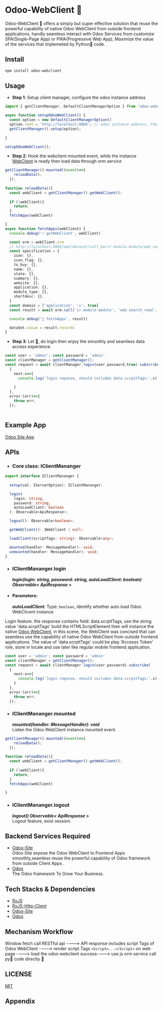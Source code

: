 

# Odoo-WebClient 📡
 
  Odoo-WebClient 📡 offers a simply but super effective solution that reuse the powerful capability of native Odoo WebClient from outside frontend applications, handly seamless interact with Odoo Services from customize SPA(Single-Page App) or PWA(Progressive Web App), Maximize the value of the services that implemeted by Python🐍 code.


## Install

```bash
npm install odoo-webclient
```

## Usage
- **Step 1**: Setup client manager, configure the odoo instance address 
```ts
import { getClientManager, DefaultClientManagerOption } from 'odoo-webclient';

async function setupOdooWebClient() {
  const option = new DefaultClientManagerOption()
  option.root = 'http://localhost:8069'; // odoo instance address, the instance should install Odoo-site module~
  getClientManager().setup(option);
  
}

setupOdooWebClient();

```
- **Step 2**:  Hook the webclient mounted event, while  the instance [ WebClient](https://www.odoo.com/documentation/17.0/developer/reference/frontend/javascript_reference.html) is ready then load data through orm service
```ts
getClientManager().mounted((event)=>{ 
    reloadData();
  });
 
function reloadData(){
  const webClient = getClientManager().getWebClient(); 
  
  if (!webClient){
    return;
  }
  fetchApps(webClient)

}
async function fetchApps(webClient) {
  console.debug('⚡️ getWebClient', webClient)

  const orm = webClient.orm
  // http://localhost:8069/web/dataset/call_kw/ir.module.module/web_search_read
  const specification = {
    icon: {},
    icon_flag: {},
    to_buy: {},
    name: {},
    state: {},
    summary: {},
    website: {},
    application: {},
    module_type: {},
    shortdesc: {},
  }
  const domain = ['application', '=', true]
  const result = await orm.call('ir.module.module', 'web_search_read', [[domain], specification])

  console.debug('📡 fetchApps', result)

  dataSet.value = result.records
}

```
- **Step 3**: Let 🚀, do login then enjoy the smoothly and seamless data access experience.     
```ts
const user = 'admin'; const password = 'admin'
const clientManager = getClientManager();
const request = await clientManager.login(user,password,true).subscribe(
  {
    next:x=>{
      console.log('login reponse, should includes data.scrpitTags:',x)
      
    }
  },
  error:(err)=>{
    throw err;
  });
 

```
## Example App
[Odoo Site App](https://github.com/icoco/vue3-vant4-mobile)

## APIs
- ### Core class: IClientMananger
```ts
export interface IClientMananger { 
  
  setup(val: IServerOption): IClientMananger; 

  login(
    login: string,
    password: string,
    autoLoadClient: boolean
  ): Observable<ApiResponse>;

  logout(): Observable<boolean>;

  getWebClient(): IWebClient | null;

  loadClient(scriptTags: string): Observable<any>;

  mounted(handler: MessageHandler): void;
  unmounted(handler: MessageHandler): void;
}

```
 
- ### IClientMananger.login
  ***login(login: string, password: string, autoLoadClient: boolean) Observable<  ApiResponse >***
- #### Parameters:
  ***autoLoadClient***: Type: `boolean`, identify whether auto load Odoo WebClicent instance
 
Login feature. the response contains field: data.scrpitTags, use the string value 'data.scrpitTags' build the HTMLScriptElement <Scripts></Scripts> then will instance the native [Odoo WebClient](https://www.odoo.com/documentation/17.0/developer/reference/frontend/javascript_reference.html),  in this scene, the WebClient was concised that can seamless use the capability of native Odoo WebClient from outside frontend applications.
The value of 'data.scrpitTags' could be play 'Accesss Token' role,  store in locale and use later like regular mobile frontend application.

```ts 
const user = 'admin'; const password = 'admin'
const clientManager = getClientManager();
const request = await clientManager.login(user,password).subscribe(
  {
    next:x=>{
      console.log('login reponse, should includes data.scrpitTags:',x) 
    }
  },
  error:(err)=>{
    throw err;
  }); 

```
- ### IClientMananger.mounted
  ***mounted(handler: MessageHandler): void***  
Listen the Odoo WebClient instance mounted event.
```ts
getClientManager().mounted((event)=>{ 
    reloadData();
  });
 
function reloadData(){
  const webClient = getClientManager().getWebClient(); 
  
  if (!webClient){
    return;
  }
  fetchApps(webClient)

}
```
- ### IClientMananger.logout
  ***logout() Observable<  ApiResponse >***  
Logout feature, exist session.
 

## Backend Services Required

  - [Odoo-Site](https://apps.odoo.com/apps/modules/17.0/site)  
    Odoo Site expose the Odoo WebClient to Frontend Apps smoothly,seamless reuse the powerful capability of Odoo framework from outside Client Apps .
  - [Odoo](https://github.com/odoo/odoo)  
    The Odoo framework To Grow Your Business.

## Tech Stacks & Dependencies

  - [RxJS](https://github.com/ReactiveX/rxjs)
  - [RxJS-Http-Client](https://github.com/Jack-Overflow/rxjs-http-client) 
  - [Odoo-Site](https://apps.odoo.com/apps/modules/17.0/site)
  - [Odoo](https://github.com/odoo/odoo)

## Mechanism Workflow

   Window fetch call RESTful api ----> API response includes script Tags of Odoo WebClient ----> render script Tags ```<Script>...</Script>``` on web page ----> load the odoo webclient success----> use js orm service call py🐍 code directly 🚀

## LICENSE

[MIT](https://en.wikipedia.org/wiki/MIT_License)


## Appendix


